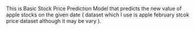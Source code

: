 This is Basic Stock Price Prediction Model that predicts the new value of apple stocks on the given date ( dataset which I use is apple february stcok price dataset although it may be vary ).
